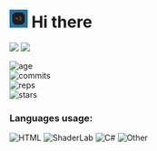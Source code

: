 # <img src="https://github.com/REgorion/REgorion/blob/main/utlogo.gif" width="32px"> Hi there 
<img src="https://visitor-badge.glitch.me/badge?page_id=REgorion.visitor-badge&color=5194f0" /> <img src="https://img.shields.io/github/followers/REgorion?style=social" />

![age](https://img.shields.io/static/v1?style=for-the-badge&label=Account%20age%3A&color=555&labelColor=%23ffd33d&message=4%20years)<br/>
![commits](https://img.shields.io/static/v1?style=for-the-badge&label=Сommits%3A&color=555&labelColor=%230366d6&message=260)<br/>
![reps](https://img.shields.io/static/v1?style=for-the-badge&label=Repos%3A&color=555&labelColor=%236a737d&message=12)<br/>
![stars](https://img.shields.io/static/v1?style=for-the-badge&label=Stars%3A&color=555&labelColor=%23fff5b1&message=1%20recived)<br/>


### Languages usage:
![HTML](https://img.shields.io/static/v1?style=flat&label=HTML&color=555&labelColor=%23e34c26&message=27%25)
![ShaderLab](https://img.shields.io/static/v1?style=flat&label=ShaderLab&color=555&labelColor=%23222c37&message=21.2%25)
![C#](https://img.shields.io/static/v1?style=flat&label=C%23&color=555&labelColor=%23178600&message=20.7%25)
![Other](https://img.shields.io/static/v1?style=flat&label=Other&color=555&labelColor=%23ededed&message=30.9%25)
